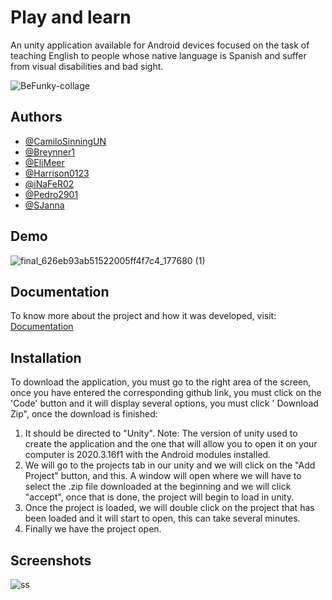 
# Play and learn

An unity application available for Android devices focused on the task of teaching English to people whose native language is Spanish and suffer from visual disabilities and bad sight.

![BeFunky-collage](https://user-images.githubusercontent.com/61607058/166154804-91028f91-cbf7-460a-8c0a-8afd5cf55259.jpg)


## Authors

- [@CamiloSinningUN](https://github.com/CamiloSinningUN)
- [@Breynner1](https://github.com/breynner1)
- [@EliMeer](https://github.com/EliMeer)
- [@Harrison0123](https://github.com/Harrison0123)
- [@iNaFeR02](https://github.com/iNaFeR02)
- [@Pedro2901](https://github.com/Pedro2901)
- [@SJanna](https://github.com/SJanna)

## Demo

![final_626eb93ab51522005ff4f7c4_177680 (1)](https://user-images.githubusercontent.com/61607058/166155790-2532d1f3-db08-42bb-bd3c-29b9d44f4e92.gif)

## Documentation

To know more about the project and how it was developed, visit: [Documentation](https://github.com/Proyecto-Final-EPICS/Documentacion)

## Installation

To download the application, you must go to the right area of ​​the screen, once you have entered the corresponding github link, you must click on the 'Code' button and it will display several options, you must click ' Download Zip", once the download is finished:

  1. It should be directed to "Unity". Note: The version of unity used to create the application and the one that will allow you to open it on your computer is 2020.3.16f1 with the Android modules installed.
  2. We will go to the projects tab in our unity and we will click on the "Add Project" button, and this. A window will open where we will have to select the .zip file downloaded at the beginning and we will click "accept", once that is done, the project will begin to load in unity.
  3. Once the project is loaded, we will double click on the project that has been loaded and it will start to open, this can take several minutes.
  4. Finally we have the project open.
    
## Screenshots

![ss](https://user-images.githubusercontent.com/61607058/166154923-0c411c99-507c-4a72-9d0d-9dee5259a341.png)

